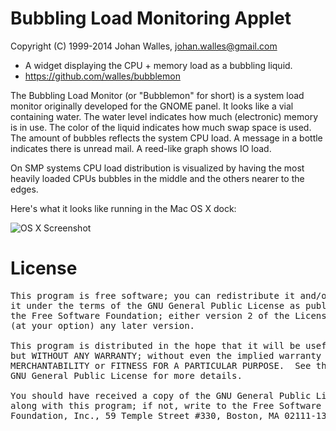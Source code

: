 # Bubbling Load Monitoring Applet
Copyright (C) 1999-2014 Johan Walles, johan.walles@gmail.com

- A widget displaying the CPU + memory load as a bubbling liquid.
- https://github.com/walles/bubblemon

The Bubbling Load Monitor (or "Bubblemon" for short) is a system load
monitor originally developed for the GNOME panel. It looks like a vial
containing water. The water level indicates how much (electronic)
memory is in use. The color of the liquid indicates how much swap
space is used. The amount of bubbles reflects the system CPU load. A
message in a bottle indicates there is unread mail. A reed-like graph
shows IO load.

On SMP systems CPU load distribution is visualized by having the most
heavily loaded CPUs bubbles in the middle and the others nearer to the
edges.

Here's what it looks like running in the Mac OS X dock:

![OS X Screenshot](https://raw.githubusercontent.com/walles/bubblemon/master/pixmaps/screenshot-osx.png)

# License
<pre>
This program is free software; you can redistribute it and/or modify
it under the terms of the GNU General Public License as published by
the Free Software Foundation; either version 2 of the License, or
(at your option) any later version.

This program is distributed in the hope that it will be useful,
but WITHOUT ANY WARRANTY; without even the implied warranty of
MERCHANTABILITY or FITNESS FOR A PARTICULAR PURPOSE.  See the
GNU General Public License for more details.

You should have received a copy of the GNU General Public License
along with this program; if not, write to the Free Software
Foundation, Inc., 59 Temple Street #330, Boston, MA 02111-1307, USA.
</pre>
